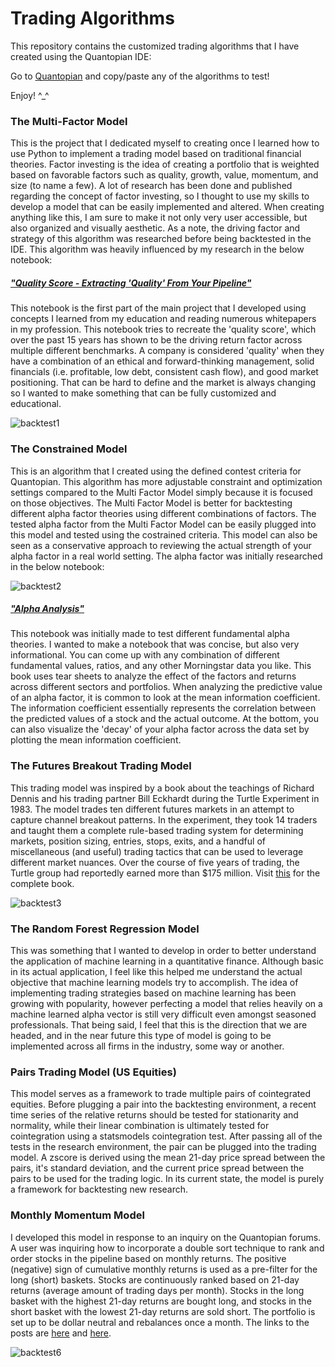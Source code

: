 # Trading Algorithms

This repository contains the customized trading algorithms that I have created using the Quantopian IDE:

Go to [Quantopian](https://www.quantopian.com/algorithms) and copy/paste any of the algorithms to test!

Enjoy! ^_^

### The Multi-Factor Model
This is the project that I dedicated myself to creating once I learned how to use Python to implement a trading model based on traditional financial theories. Factor investing is the idea of creating a portfolio that is weighted based on favorable factors such as quality, growth, value, momentum, and size (to name a few). A lot of research has been done and published regarding the concept of factor investing, so I thought to use my skills to develop a model that can be easily implemented and altered. When creating anything like this, I am sure to make it not only very user accessible, but also organized and visually aesthetic. As a note, the driving factor and strategy of this algorithm was researched before being backtested in the IDE. This algorithm was heavily influenced by my research  in the below notebook:

##### ["Quality Score - Extracting 'Quality' From Your Pipeline"](https://github.com/brookswoolf/Trading-Algorithms/blob/master/Multi-Factor%20Model/The%20Quality%20Score%20-%20Extracting%20'Quality'%20From%20Your%20Pipeline.ipynb)
This notebook is the first part of the main project that I developed using concepts I learned from my education and reading numerous whitepapers in my profession. This notebook tries to recreate the 'quality score', which over the past 15 years has shown to be the driving return factor across multiple different benchmarks. A company is considered 'quality' when they have a combination of an ethical and forward-thinking management, solid financials (i.e. profitable, low debt, consistent cash flow), and good market positioning. That can be hard to define and the market is always changing so I wanted to make something that can be fully customized and educational.

![backtest1](https://github.com/brookswoolf/Trading-Algorithms/blob/master/Backtests/Multi%20Factor%20Model.gif)

### The Constrained Model 
This is an algorithm that I created using the defined contest criteria for Quantopian. This algorithm has more adjustable constraint and optimization settings compared to the Multi Factor Model simply because it is focused on those objectives. The Multi Factor Model is better for backtesting different alpha factor theories using different combinations of factors. The tested alpha factor from the Multi Factor Model can be easily plugged into this model and tested using the costrained criteria. This model can also be seen as a conservative approach to reviewing the actual strength of your alpha factor in a real world setting. The alpha factor was initially researched in the below notebook: 

![backtest2](https://github.com/brookswoolf/Trading-Algorithms/blob/master/Backtests/Constrained%20Model%20Backtest.gif)

##### ["Alpha Analysis"](https://github.com/brookswoolf/Trading-Algorithms/blob/master/Constrained%20Model/Alpha%20Analysis.ipynb)
This notebook was initially made to test different fundamental alpha theories. I wanted to make a notebook that was concise, but also very informational. You can come up with any combination of different fundamental values, ratios, and any other Morningstar data you like. This book uses tear sheets to analyze the effect of the factors and returns across different sectors and portfolios. When analyzing the predictive value of an alpha factor, it is common to look at the mean information coefficient. The information coefficient essentially represents the correlation between the predicted values of a stock and the actual outcome. At the bottom, you can also visualize the 'decay' of your alpha factor across the data set by plotting the mean information coefficient.

### The Futures Breakout Trading Model 
This trading model was inspired by a book about the teachings of Richard Dennis and his trading partner Bill Eckhardt during the Turtle Experiment in 1983. The model trades ten different futures markets in an attempt to capture channel breakout patterns. In the experiment, they took 14 traders and taught them a complete rule-based trading system for determining markets, position sizing, entries, stops, exits, and a handful of miscellaneous (and useful) trading tactics that can be used to leverage different market nuances. Over the course of five years of trading, the Turtle group had reportedly earned more than $175 million. Visit [this](https://github.com/brookswoolf/Trading-Algorithms/blob/master/Futures%20Breakout%20Model/The%20Original%20Turtle%20Trading%20Rules.pdf) for the complete book.  

![backtest3](https://github.com/brookswoolf/Trading-Algorithms/blob/master/Backtests/Futures%20Breakout%20Model.gif)

### The Random Forest Regression Model 
This was something that I wanted to develop in order to better understand the application of machine learning in a quantitative finance. Although basic in its actual application, I feel like this helped me understand the actual objective that machine learning models try to accomplish. The idea of implementing trading strategies based on machine learning has been growing with popularity, however perfecting a model that relies heavily on a machine learned alpha vector is still very difficult even amongst seasoned professionals. That being said, I feel that this is the direction that we are headed, and in the near future this type of model is going to be implemented across all firms in the industry, some way or another. 

### Pairs Trading Model (US Equities)
This model serves as a framework to trade multiple pairs of cointegrated equities. Before plugging a pair into the backtesting environment, a recent time series of the relative returns should be tested for stationarity and normality, while their linear combination is ultimately tested for cointegration using a statsmodels cointegration test. After passing all of the tests in the research environment, the pair can be plugged into the trading model. A zscore is derived using the mean 21-day price spread between the pairs, it's standard deviation, and the current price spread between the pairs to be used for the trading logic. In its current state, the model is purely a framework for backtesting new research.

### Monthly Momentum Model
I developed this model in response to an inquiry on the Quantopian forums. A user was inquiring how to incorporate a double sort technique to rank and order stocks in the pipeline based on monthly returns. The positive (negative) sign of cumulative monthly returns is used as a pre-filter for the long (short) baskets. Stocks are continuously ranked based on 21-day returns (average amount of trading days per month). Stocks in the long basket with the highest 21-day returns are bought long, and stocks in the short basket with the lowest 21-day returns are sold short. The portfolio is set up to be dollar neutral and rebalances once a month. The links to the posts are [here](https://www.quantopian.com/posts/help-with-custom-factor-1#5ca63355ef3ace1c54ccd5f4) and [here](https://www.quantopian.com/posts/help-with-custom-factor-1#5ca6c0531abbaa321f790e34).

![backtest6](https://github.com/brookswoolf/Trading-Algorithms/blob/master/Backtests/Monthly%20Momentum%20Model.gif)


